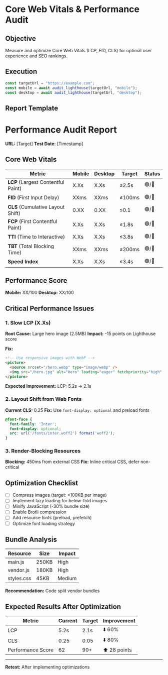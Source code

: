 # Core Web Vitals & Performance Audit

## Objective

Measure and optimize Core Web Vitals (LCP, FID, CLS) for optimal user experience and SEO rankings.

## Execution

```javascript
const targetUrl = "https://example.com";
const mobile = await audit_lighthouse(targetUrl, "mobile");
const desktop = await audit_lighthouse(targetUrl, "desktop");
```

## Report Template

# Performance Audit Report

**URL:** [Target]
**Test Date:** [Timestamp]

## Core Web Vitals

| Metric | Mobile | Desktop | Target | Status |
|--------|--------|---------|--------|--------|
| **LCP** (Largest Contentful Paint) | X.Xs | X.Xs | ≤2.5s | 🟢/🔴 |
| **FID** (First Input Delay) | XXms | XXms | ≤100ms | 🟢/🔴 |
| **CLS** (Cumulative Layout Shift) | 0.XX | 0.XX | ≤0.1 | 🟢/🔴 |
| **FCP** (First Contentful Paint) | X.Xs | X.Xs | ≤1.8s | 🟢/🔴 |
| **TTI** (Time to Interactive) | X.Xs | X.Xs | ≤3.8s | 🟢/🔴 |
| **TBT** (Total Blocking Time) | XXms | XXms | ≤200ms | 🟢/🔴 |
| **Speed Index** | X.Xs | X.Xs | ≤3.4s | 🟢/🔴 |

## Performance Score

**Mobile:** XX/100
**Desktop:** XX/100

## Critical Performance Issues

### 1. Slow LCP (X.Xs)

**Root Cause:** Large hero image (2.5MB)
**Impact:** -15 points on Lighthouse score

**Fix:**

```html
<!-- Use responsive images with WebP -->
<picture>
  <source srcset="/hero.webp" type="image/webp" />
  <img src="/hero.jpg" alt="Hero" loading="eager" fetchpriority="high" />
</picture>
```

**Expected Improvement:** LCP: 5.2s → 2.1s

### 2. Layout Shift from Web Fonts

**Current CLS:** 0.25
**Fix:** Use `font-display: optional` and preload fonts

```css
@font-face {
  font-family: 'Inter';
  font-display: optional;
  src: url('/fonts/inter.woff2') format('woff2');
}
```

### 3. Render-Blocking Resources

**Blocking:** 450ms from external CSS
**Fix:** Inline critical CSS, defer non-critical

## Optimization Checklist

- [ ] Compress images (target: <100KB per image)
- [ ] Implement lazy loading for below-fold images
- [ ] Minify JavaScript (-30% bundle size)
- [ ] Enable Brotli compression
- [ ] Add resource hints (preload, prefetch)
- [ ] Optimize font loading strategy

## Bundle Analysis

| Resource | Size | Impact |
|----------|------|--------|
| main.js | 250KB | High |
| vendor.js | 180KB | High |
| styles.css | 45KB | Medium |

**Recommendation:** Code split vendor bundles

## Expected Results After Optimization

| Metric | Current | Target | Improvement |
|--------|---------|--------|-------------|
| LCP | 5.2s | 2.1s | ⬇️ 60% |
| CLS | 0.25 | 0.05 | ⬇️ 80% |
| Performance Score | 62 | 90+ | ⬆️ 28 points |

---

**Retest:** After implementing optimizations
